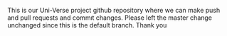 This is our Uni-Verse project github repository where we can make push and pull requests and commıt changes. Please left the master change unchanged since this is the default branch. Thank you
